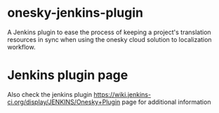 # onesky-jenkins-plugin
A Jenkins plugin to ease the process of keeping a project's translation resources in sync when using the onesky cloud solution to localization workflow.


# Jenkins plugin page
Also check the jenkins plugin https://wiki.jenkins-ci.org/display/JENKINS/Onesky+Plugin page for additional information
